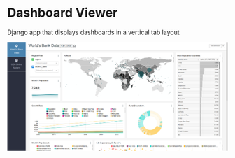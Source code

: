 # Dashboard Viewer

Django app that displays dashboards in a vertical tab layout

<img src="screenshot.png">
